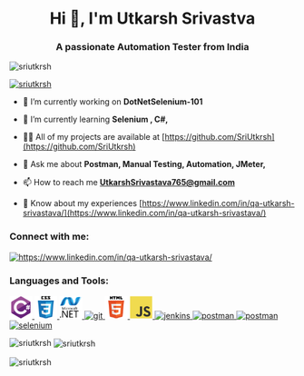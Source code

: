<h1 align="center">Hi 👋, I'm Utkarsh Srivastva</h1>
<h3 align="center">A passionate Automation Tester from India</h3>

<p align="left"> <img src="https://komarev.com/ghpvc/?username=sriutkrsh&label=Profile%20views&color=0e75b6&style=flat" alt="sriutkrsh" /> </p>

<p align="left"> <a href="https://github.com/ryo-ma/github-profile-trophy"><img src="https://github-profile-trophy.vercel.app/?username=sriutkrsh" alt="sriutkrsh" /></a> </p>

- 🔭 I’m currently working on **DotNetSelenium-101**

- 🌱 I’m currently learning **Selenium , C#,**

- 👨‍💻 All of my projects are available at [https://github.com/SriUtkrsh](https://github.com/SriUtkrsh)

- 💬 Ask me about **Postman, Manual Testing, Automation, JMeter,**

- 📫 How to reach me **UtkarshSrivastava765@gmail.com**

- 📄 Know about my experiences [https://www.linkedin.com/in/qa-utkarsh-srivastava/](https://www.linkedin.com/in/qa-utkarsh-srivastava/)

<h3 align="left">Connect with me:</h3>
<p align="left">
<a href="https://linkedin.com/in/https://www.linkedin.com/in/qa-utkarsh-srivastava/" target="blank"><img align="center" src="https://raw.githubusercontent.com/rahuldkjain/github-profile-readme-generator/master/src/images/icons/Social/linked-in-alt.svg" alt="https://www.linkedin.com/in/qa-utkarsh-srivastava/" height="30" width="40" /></a>
</p>

<h3 align="left">Languages and Tools:</h3>
<p align="left"> <a href="https://www.w3schools.com/cs/" target="_blank" rel="noreferrer"> <img src="https://raw.githubusercontent.com/devicons/devicon/master/icons/csharp/csharp-original.svg" alt="csharp" width="40" height="40"/> </a> <a href="https://www.w3schools.com/css/" target="_blank" rel="noreferrer"> <img src="https://raw.githubusercontent.com/devicons/devicon/master/icons/css3/css3-original-wordmark.svg" alt="css3" width="40" height="40"/> </a> <a href="https://dotnet.microsoft.com/" target="_blank" rel="noreferrer"> <img src="https://raw.githubusercontent.com/devicons/devicon/master/icons/dot-net/dot-net-original-wordmark.svg" alt="dotnet" width="40" height="40"/> </a> <a href="https://git-scm.com/" target="_blank" rel="noreferrer"> <img src="https://www.vectorlogo.zone/logos/git-scm/git-scm-icon.svg" alt="git" width="40" height="40"/> </a> <a href="https://www.w3.org/html/" target="_blank" rel="noreferrer"> <img src="https://raw.githubusercontent.com/devicons/devicon/master/icons/html5/html5-original-wordmark.svg" alt="html5" width="40" height="40"/> </a> <a href="https://developer.mozilla.org/en-US/docs/Web/JavaScript" target="_blank" rel="noreferrer"> <img src="https://raw.githubusercontent.com/devicons/devicon/master/icons/javascript/javascript-original.svg" alt="javascript" width="40" height="40"/> </a> <a href="https://www.jenkins.io" target="_blank" rel="noreferrer"> <img src="https://www.vectorlogo.zone/logos/jenkins/jenkins-icon.svg" alt="jenkins" width="40" height="40"/> </a> <a href="https://postman.com" target="_blank" rel="noreferrer"> <img src="https://www.vectorlogo.zone/logos/getpostman/getpostman-icon.svg" alt="postman" width="40" height="40"/> </a> <a href="https://www.selenium.dev" target="_blank" rel="noreferrer">
   </a> <a href="[https://postman.com](https://jmeter.apache.org/download_jmeter.cgi)" target="_blank" rel="noreferrer"> <img src="https://www.vectorlogo.zone/logos/getpostman/getpostman-icon.svg" alt="postman" width="40" height="40"/><img src="https://raw.githubusercontent.com/detain/svg-logos/780f25886640cef088af994181646db2f6b1a3f8/svg/selenium-logo.svg" alt="selenium" width="40" height="40"/> </a> </p>

<p><img align="left" src="https://github-readme-stats.vercel.app/api/top-langs?username=sriutkrsh&show_icons=true&locale=en&layout=compact" alt="sriutkrsh" /></p>

<p>&nbsp;<img align="center" src="https://github-readme-stats.vercel.app/api?username=sriutkrsh&show_icons=true&locale=en" alt="sriutkrsh" /></p>

<p><img align="center" src="https://github-readme-streak-stats.herokuapp.com/?user=sriutkrsh&" alt="sriutkrsh" /></p>
